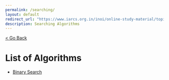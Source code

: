 ```yaml
---
permalink: /searching/
layout: default
redirect_url: "https://www.iarcs.org.in/inoi/online-study-material/topics/binarysearch.php"
description: Searching Algorithms
---
```


[ < Go Back](../)

# List of Algorithms
- [Binary Search]()